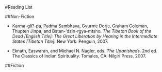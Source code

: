 #Reading List

##Non-Fiction
- Karma-gli?-pa, Padma Sambhava, Gyurme Dorje, Graham Coleman, Thupten Jinpa, and Bstan-'dzin-rgya-mtsho. *The Tibetan Book of the Dead [English Title]: The Great Liberation by Hearing in the Intermediate States [Tibetan Title].* New York: Penguin, 2007.

- Eknath, Easwaran, and Michael N. Nagler, eds. *The Upanishads.* 2nd ed. The Classics of Indian Spirituality. Tomales, CA: Nilgiri Press, 2007.


##Fiction
